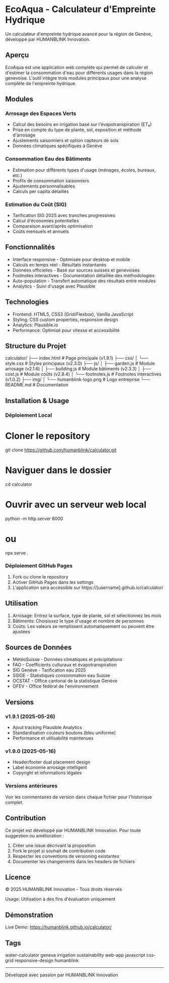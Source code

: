 # EcoAqua - Calculateur d'Empreinte Hydrique

Un calculateur d'empreinte hydrique avancé pour la région de Genève, développé par HUMANBLINK Innovation.

## Aperçu

EcoAqua est une application web complète qui permet de calculer et d'estimer la consommation d'eau pour différents usages dans la région genevoise. L'outil intègre trois modules principaux pour une analyse complète de l'empreinte hydrique.

## Modules

### Arrosage des Espaces Verts
- Calcul des besoins en irrigation basé sur l'évapotranspiration (ET₀)
- Prise en compte du type de plante, sol, exposition et méthode d'arrosage
- Ajustements saisonniers et option capteurs de sols
- Données climatiques spécifiques à Genève

### Consommation Eau des Bâtiments
- Estimation pour différents types d'usage (ménages, écoles, bureaux, etc.)
- Profils de consommation saisonniers
- Ajustements personnalisables
- Calculs per capita détaillés

### Estimation du Coût (SIG)
- Tarification SIG 2025 avec tranches progressives
- Calcul d'économies potentielles
- Comparaison avant/après optimisation
- Coûts mensuels et annuels

## Fonctionnalités

- Interface responsive - Optimisée pour desktop et mobile
- Calculs en temps réel - Résultats instantanés
- Données officielles - Basé sur sources suisses et genevoises
- Footnotes interactives - Documentation détaillée des méthodologies
- Auto-population - Transfert automatique des résultats entre modules
- Analytics - Suivi d'usage avec Plausible

## Technologies

- Frontend: HTML5, CSS3 (Grid/Flexbox), Vanilla JavaScript
- Styling: CSS custom properties, responsive design
- Analytics: Plausible.io
- Performance: Optimisé pour vitesse et accessibilité

## Structure du Projet

calculator/
├── index.html              # Page principale (v1.9.1)
├── css/
│   └── style.css           # Styles principaux (v2.3.0)
├── js/
│   ├── garden.js           # Module arrosage (v2.1.6)
│   ├── building.js         # Module bâtiments (v2.3.3)
│   ├── cost.js             # Module coûts (v2.8.4)
│   └── footnotes.js        # Footnotes interactives (v1.0.2)
├── img/
│   └── humanblink-logo.png # Logo entreprise
└── README.md               # Documentation

## Installation & Usage

### Déploiement Local
# Cloner le repository
git clone https://github.com/humanblink/calculator.git

# Naviguer dans le dossier
cd calculator

# Ouvrir avec un serveur web local
python -m http.server 8000
# ou
npx serve .

### Déploiement GitHub Pages
1. Fork ou clone le repository
2. Activer GitHub Pages dans les settings
3. L'application sera accessible sur https://[username].github.io/calculator/

## Utilisation

1. Arrosage: Entrez la surface, type de plante, sol et sélectionnez les mois
2. Bâtiments: Choisissez le type d'usage et nombre de personnes
3. Coûts: Les valeurs se remplissent automatiquement ou peuvent être ajustées

## Sources de Données

- MétéoSuisse - Données climatiques et précipitations
- FAO - Coefficients culturaux et évapotranspiration
- SIG Genève - Tarification eau 2025
- SSIGE - Statistiques consommation eau Suisse
- OCSTAT - Office cantonal de la statistique Genève
- OFEV - Office fédéral de l'environnement

## Versions

### v1.9.1 (2025-05-26)
- Ajout tracking Plausible Analytics
- Standardisation couleurs boutons (bleu uniforme)
- Performance et utilisabilité maintenues

### v1.9.0 (2025-05-16)
- Header/footer dual placement design
- Label économie arrosage intelligent
- Copyright et informations légales

### Versions antérieures
Voir les commentaires de version dans chaque fichier pour l'historique complet.

## Contribution

Ce projet est développé par HUMANBLINK Innovation. Pour toute suggestion ou amélioration :

1. Créer une issue décrivant la proposition
2. Fork le projet si souhait de contribution code
3. Respecter les conventions de versioning existantes
4. Documenter les changements dans les headers de fichiers

## Licence

© 2025 HUMANBLINK Innovation - Tous droits réservés

Usage: Utilisation à des fins d'évaluation uniquement

## Démonstration

Live Demo: https://humanblink.github.io/calculator/

## Tags

water-calculator geneva irrigation sustainability web-app javascript css-grid responsive-design humanblink

---

Développé avec passion par HUMANBLINK Innovation